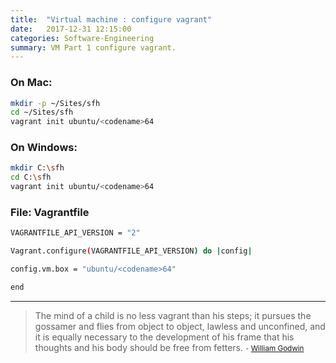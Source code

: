 ```yaml
---
title:  "Virtual machine : configure vagrant"
date:   2017-12-31 12:15:00
categories: Software-Engineering
summary: VM Part 1 configure vagrant.
---
```


### On Mac:

``` bash
mkdir -p ~/Sites/sfh
cd ~/Sites/sfh
vagrant init ubuntu/<codename>64
```

### On Windows:

``` bash
mkdir C:\sfh
cd C:\sfh
vagrant init ubuntu/<codename>64
```

### File: Vagrantfile

``` bash
VAGRANTFILE_API_VERSION = "2"

Vagrant.configure(VAGRANTFILE_API_VERSION) do |config|

config.vm.box = "ubuntu/<codename>64"

end
```


---
> The mind of a child is no less vagrant than his steps; it pursues the gossamer and flies from object to object, lawless and unconfined, and it is equally necessary to the development of his frame that his thoughts and his body should be free from fetters.
> <small>- [William Godwin](https://www.brainyquote.com/quotes/william_godwin_778398)</small>